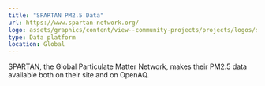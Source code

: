 ```yaml
---
title: "SPARTAN PM2.5 Data"
url: https://www.spartan-network.org/
logo: assets/graphics/content/view--community-projects/projects/logos/spartan.png
type: Data platform
location: Global
---
```


SPARTAN, the Global Particulate Matter Network, makes their PM2.5 data available both on their site and on OpenAQ.

